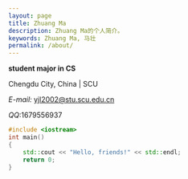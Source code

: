 ```yaml
---
layout: page
title: Zhuang Ma
description: Zhuang Ma的个人简介。
keywords: Zhuang Ma, 马壮
permalink: /about/
---
```


**student major in CS**

Chengdu City, China \| SCU

*E-mail:* yjl2002@stu.scu.edu.cn

*QQ*:1679556937

```c++
#include <iostream>
int main()
{
	std::cout << "Hello, friends!" << std::endl;
	return 0;
}
```
